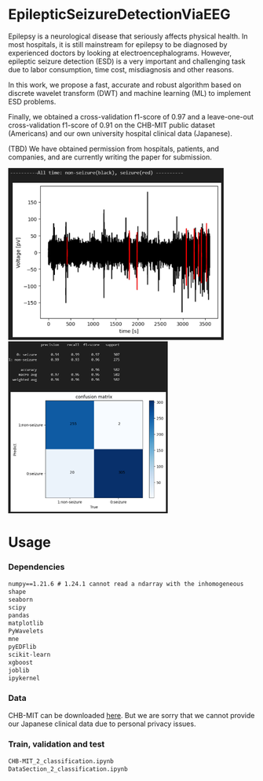 # EpilepticSeizureDetectionViaEEG
Epilepsy is a neurological disease that seriously affects physical health. In most hospitals, it is still mainstream for epilepsy to be diagnosed by experienced doctors by looking at electroencephalograms. However, epileptic seizure detection (ESD) is a very important and challenging task due to labor consumption, time cost, misdiagnosis and other reasons.

In this work, we propose a fast, accurate and robust algorithm based on discrete wavelet transform (DWT) and machine learning (ML) to implement ESD problems.

Finally, we obtained a cross-validation f1-score of 0.97 and a leave-one-out cross-validation f1-score of 0.91 on the CHB-MIT public dataset (Americans) and our own university hospital clinical data (Japanese).

(TBD) We have obtained permission from hospitals, patients, and companies, and are currently writing the paper for submission. 

<img src = './results/2.png' alt='drawing' height='350'/>

<img src = './results/1.png' alt='drawing' height='350'/>

# Usage

### Dependencies
```
numpy==1.21.6 # 1.24.1 cannot read a ndarray with the inhomogeneous shape 
seaborn
scipy
pandas
matplotlib
PyWavelets
mne
pyEDFlib
scikit-learn
xgboost
joblib
ipykernel
```

### Data
CHB-MIT can be downloaded [here](https://physionet.org/content/chbmit/1.0.0/). But we are sorry that we cannot provide our Japanese clinical data due to personal privacy issues.

### Train, validation and test
```
CHB-MIT_2_classification.ipynb
DataSection_2_classification.ipynb
```




